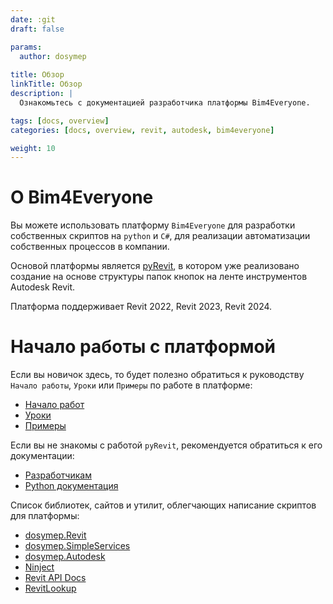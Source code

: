 ```yaml
---
date: :git
draft: false

params:
  author: dosymep
  
title: Обзор
linkTitle: Обзор
description: |
  Ознакомьтесь с документацией разработчика платформы Bim4Everyone.

tags: [docs, overview]
categories: [docs, overview, revit, autodesk, bim4everyone]

weight: 10
---
```


# О Bim4Everyone
Вы можете использовать платформу `Bim4Everyone` 
для разработки собственных скриптов на `python` и `C#`,
для реализации автоматизации собственных процессов в компании.

Основой платформы является [pyRevit](https://www.pyrevitlabs.io/),
в котором уже реализовано создание на основе структуры папок кнопок на ленте инструментов Autodesk Revit.

Платформа поддерживает Revit 2022, Revit 2023, Revit 2024.

# Начало работы с платформой

Если вы новичок здесь, то будет полезно обратиться
к руководству `Начало работы`, `Уроки` или `Примеры`
по работе в платформе:
- [Начало работ](getting-started)
- [Уроки](tutorials)
- [Примеры](examples.md)

Если вы не знакомы с работой `pyRevit`,
рекомендуется обратиться к его документации:
- [Разработчикам](https://pyrevitlabs.notion.site/Developer-Docs-2c88f3ecccde422d9504e20b6b9e04f8)
- [Python документация](https://docs.pyrevitlabs.io/)

Список библиотек, сайтов и утилит, облегчающих написание скриптов для платформы:
 - [dosymep.Revit](https://dosymep.net/dosymep.Revit)
 - [dosymep.SimpleServices](https://dosymep.net/dosymep.SimpleServices)
 - [dosymep.Autodesk](https://github.com/dosymep/dosymep.Autodesk)
 - [Ninject](https://github.com/ninject/Ninject)
 - [Revit API Docs](https://www.revitapidocs.com/)
 - [RevitLookup](https://github.com/jeremytammik/RevitLookup)